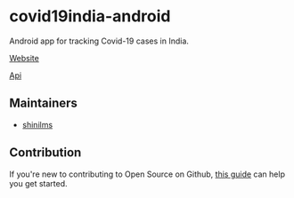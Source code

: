 # covid19india-android
Android app for tracking Covid-19 cases in India.

[Website](https://www.covid19india.org/)

[Api](api.covid19india.org)

## Maintainers

- [shinilms](https://github.com/shinilms)

## Contribution

If you're new to contributing to Open Source on Github, [this guide](https://guides.github.com/activities/contributing-to-open-source/) can help you get started.
